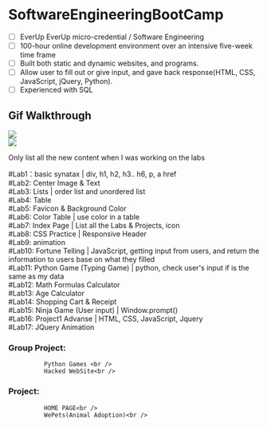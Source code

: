 # SoftwareEngineeringBootCamp

* [ ] EverUp EverUp micro-credential / Software Engineering
* [ ] 100-hour online development environment over an intensive five-week time frame 
* [ ] Built both static and dynamic websites, and programs. 
* [ ] Allow user to fill out or give input, and gave back response(HTML, CSS, JavaScript, jQuery, Python). 
* [ ] Experienced with SQL

## Gif Walkthrough
<img src="http://g.recordit.co/TRq1OfRAiI.gif"><br>
<img src="http://g.recordit.co/rLQUCKLv4m.gif"><br>

Only list all the new content when I was working on the labs<br />

#Lab1：basic synatax | div, h1, h2, h3.. h6, p, a href<br />
#Lab2: Center Image & Text<br />
#Lab3: Lists | order list and unordered list<br />
#Lab4: Table<br />
#Lab5: Favicon & Background Color<br />
#Lab6: Color Table | use color in a table<br />
#Lab7: Index Page | List all the Labs & Projects, icon<br />
#Lab8: CSS Practice | Responsive Header<br />
#Lab9: animation<br />
#Lab10: Fortune Telling | JavaScript, getting input from users, and return the information to users base on what they filled  <br />
#Lab11: Python Game (Typing Game) | python, check user's input if is the same as my data<br />
#Lab12: Math Formulas Calculator<br />
#Lab13: Age Calculator<br />
#Lab14: Shopping Cart & Receipt<br />
#Lab15: Ninja Game (User input) | Window.prompt()<br />
#Lab16: Project1 Advanse | HTML, CSS, JavaScript, Jquery <br /> 
#Lab17: JQuery Animation


  ### Group Project:<br />
              Python Games <br />
              Hacked WebSite<br />
  ### Project:<br />
              HOME PAGE<br />
              WePets(Animal Adoption)<br />
